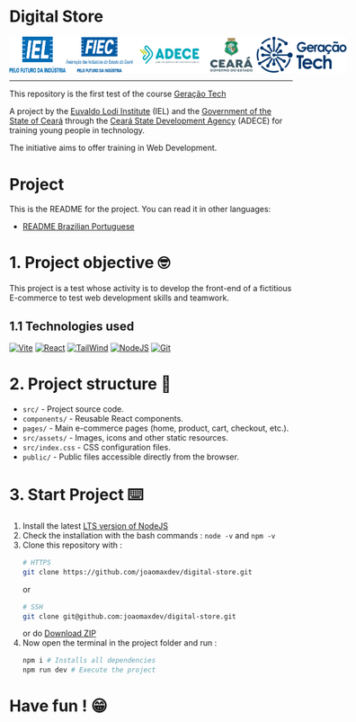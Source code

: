 # Digital Store

<div
  style="display: flex; justify-content: space-between;"
>
  <img
    src="imgs/logo-iel.png"
    alt="Instituto Euvaldo Lodi"
    width="100"
  >
  <img
    src="imgs/logo-fiec.png"
    alt="Fundação Indaiatubana de Educação e Cultura" width="120"
  >
  <img
    src="imgs/logo-adece.png"
    alt="Agência de Desenvolvimento do Estado do Ceará" width="130"
  >
  <img
    src="imgs/logo-governo-ceara.png"
    alt="Governo do Estado do Ceará"
    width="90"
  >
  <img
    src="imgs/logo-geracao-tech.png"
    alt="Governo do Estado do Ceará"
    width="160"
  >
</div>

---

This repository is the first test of the course [Geração Tech](https://geracaotech.iel-ce.org.br/)

 A project by the [Euvaldo Lodi Institute](https://www.ielbahia.com.br/) (IEL) and the [Government of the State of Ceará](https://www.ceara.gov.br/) through the [Ceará State Development Agency](https://www.adece.ce.gov.br/) (ADECE) for training young people in technology.

The initiative aims to offer training in Web Development.

# Project
This is the README for the project. You can read it in other languages:

- [README Brazilian Portuguese](docs/README.pt-BR.md)


# 1. Project objective 🤓
This project is a test whose activity is to develop the front-end of a fictitious E-commerce to test web development skills and teamwork.

## 1.1 Technologies used
<!-- ![JavaScript](https://skillicons.dev/icons?i=js)
![HTML](https://skillicons.dev/icons?i=html)
![CSS](https://skillicons.dev/icons?i=css) -->
[![Vite](https://skillicons.dev/icons?i=vite)](https://vitejs.dev/)
[![React](https://skillicons.dev/icons?i=react)](https://react.dev/)
[![TailWind](https://skillicons.dev/icons?i=tailwind)](https://tailwindcss.com/)
[![NodeJS](https://skillicons.dev/icons?i=nodejs)](https://nodejs.org/)
[![Git](https://skillicons.dev/icons?i=git)](https://git-scm.com/)

# 2. Project structure 📂
-  ``src/`` - Project source code.
- ``components/`` - Reusable React components.
- ``pages/`` - Main e-commerce pages (home, product, cart, checkout, etc.).
- ``src/assets/`` - Images, icons and other static resources.
- ``src/index.css`` - CSS configuration files.
- ``public/`` - Public files accessible directly from the browser.

# 3. Start Project ⌨️
1. Install the latest [LTS version of NodeJS](https://nodejs.org/)
2. Check the installation with the bash commands : ``node -v`` and ``npm -v``
3. Clone this repository with : 
    ```bash
    # HTTPS
    git clone https://github.com/joaomaxdev/digital-store.git
    ```
    or
    ```bash
    # SSH
    git clone git@github.com:joaomaxdev/digital-store.git
    ```
    or do [Download ZIP](https://github.com/joaomaxdev/digital-store/archive/refs/heads/main.zip)
4. Now open the terminal in the project folder and run : 
    ```bash
    npm i # Installs all dependencies
    npm run dev # Execute the project
    ```
# Have fun ! 😁
